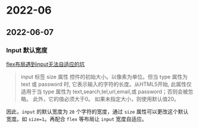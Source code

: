 # 2022-06

## 2022-06-07

### Input 默认宽度
[flex布局遇到input无法自适应的坑](https://zhuanlan.zhihu.com/p/59471707)
> input 标签 size 属性
控件的初始大小。以像素为单位。但当 type 属性为 text 或 password 时, 它表示输入的字符的长度。从HTML5开始, 此属性仅适用于当 type 属性为 text,search,tel,url,email,或 password；否则会被忽略。 此外，它的值必须大于0。 如果未指定大小，则使用默认值20。

因此，`input` 的默认宽度为 `20` 个字符的宽度，通过 `size` 属性可以更改这个默认宽度。如 `size=1`。再配合 `flex` 等布局让 `input` 宽度自适应。

